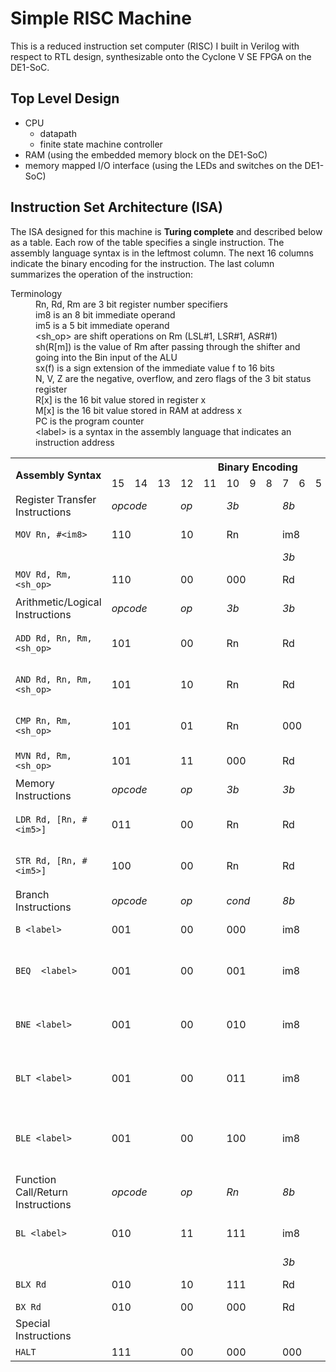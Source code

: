 # Simple RISC Machine
This is a reduced instruction set computer (RISC) I built in Verilog with respect to RTL design, synthesizable onto the Cyclone V SE FPGA on the DE1-SoC.

## Top Level Design
- CPU
  - datapath
  - finite state machine controller
- RAM (using the embedded memory block on the DE1-SoC) 
- memory mapped I/O interface (using the LEDs and switches on the DE1-SoC)

## Instruction Set Architecture (ISA)
The ISA designed for this machine is **Turing complete** and described below as a table. Each row of the table specifies a single instruction. The assembly language syntax is in the leftmost column. The next 16 columns indicate the binary encoding for the instruction. The last column summarizes the operation of the instruction:
<dl>
  <dt>Terminology</dt>
  <dd>Rn, Rd, Rm are 3 bit register number specifiers</dd>
  <dd>im8 is an 8 bit immediate operand</dd>
  <dd>im5 is a 5 bit immediate operand</dd>
  <dd>&lt;sh_op&gt; are shift operations on Rm (LSL#1, LSR#1, ASR#1)</dd>
  <dd>sh(R[m]) is the value of Rm after passing through the shifter and going into the Bin input of the ALU</dd>
  <dd>sx(f) is a sign extension of the immediate value f to 16 bits</dd>
  <dd>N, V, Z are the negative, overflow, and zero flags of the 3 bit status register</dd>
  <dd>R[x] is the 16 bit value stored in register x</dd>
  <dd>M[x] is the 16 bit value stored in RAM at address x</dd>
  <dd>PC is the program counter</dd>
  <dd>&lt;label&gt; is a syntax in the assembly language that indicates an instruction address</dd>
</dl>
<table>
  <tr>
    <th rowspan="2">Assembly Syntax</th>
    <th colspan="16">Binary Encoding</th>
    <th rowspan="2">Operation</th>
  </tr>
  <tr>
    <td>15</td>
    <td>14</td>
    <td>13</td>
    <td>12</td>
    <td>11</td>
    <td>10</td>
    <td>9</td>
    <td>8</td>
    <td>7</td>
    <td>6</td>
    <td>5</td>
    <td>4</td>
    <td>3</td>
    <td>2</td>
    <td>1</td>
    <td>0</td>
  </tr>
  <tr>
    <td>Register Transfer Instructions</td>
    <td colspan="3"><i>opcode</i></td>
    <td colspan="2"><i>op</i></td>
    <td colspan="3"><i>3b</i></td>
    <td colspan="8"><i>8b</i></td>
    <td></td>
  </tr>
  <tr>
    <td><code>MOV Rn, #&lt;im8&gt;</code></td>
    <td colspan="3">110</td>
    <td colspan="2">10</td>
    <td colspan="3">Rn</td>
    <td colspan="8">im8</td>
    <td>R[n] = sx(im8)</td>
  </tr>
  <tr>
    <td></td>
    <td colspan="3"></td>
    <td colspan="2"></td>
    <td colspan="3"></td>
    <td colspan="3"><i>3b</i></td>
    <td colspan="2"><i>2b</i></td>
    <td colspan="3"><i>3b</i></td>
    <td></td>
  </tr>
  <tr>
    <td><code>MOV Rd, Rm, &lt;sh_op&gt;</code></td>
    <td colspan="3">110</td>
    <td colspan="2">00</td>
    <td colspan="3">000</td>
    <td colspan="3">Rd</td>
    <td colspan="2">sh</td>
    <td colspan="3">Rm</td>
    <td>R[d] = sh(R[m])</td>
  </tr>
  <tr>
    <td>Arithmetic/Logical Instructions</td>
    <td colspan="3"><i>opcode</i></td>
    <td colspan="2"><i>op</i></td>
    <td colspan="3"><i>3b</i></td>
    <td colspan="3"><i>3b</i></td>
    <td colspan="2"><i>2b</i></td>
    <td colspan="3"><i>3b</i></td>
    <td></td>
  </tr>
  <tr>
    <td><code>ADD Rd, Rn, Rm, &lt;sh_op&gt;</code></td>
    <td colspan="3">101</td>
    <td colspan="2">00</td>
    <td colspan="3">Rn</td>
    <td colspan="3">Rd</td>
    <td colspan="2">sh</td>
    <td colspan="3">Rm</td>
    <td>R[d] = R[n] + sh(R[m])</td>
  </tr>
  <tr>
    <td><code>AND Rd, Rn, Rm, &lt;sh_op&gt;</code></td>
    <td colspan="3">101</td>
    <td colspan="2">10</td>
    <td colspan="3">Rn</td>
    <td colspan="3">Rd</td>
    <td colspan="2">sh</td>
    <td colspan="3">Rm</td>
    <td>R[d] = R[n] &amp; sh(R[m])</td>
  </tr>
  <tr>
    <td><code>CMP Rn, Rm, &lt;sh_op&gt;</code></td>
    <td colspan="3">101</td>
    <td colspan="2">01</td>
    <td colspan="3">Rn</td>
    <td colspan="3">000</td>
    <td colspan="2">sh</td>
    <td colspan="3">Rm</td>
    <td>status = f(R[n] - sh(R[m]))</td>
  </tr>
  <tr>
    <td><code>MVN Rd, Rm, &lt;sh_op&gt;</code></td>
    <td colspan="3">101</td>
    <td colspan="2">11</td>
    <td colspan="3">000</td>
    <td colspan="3">Rd</td>
    <td colspan="2">sh</td>
    <td colspan="3">Rm</td>
    <td>R[d] = ~sh(R[m])</td>
  </tr>
  <tr>
    <td>Memory Instructions</td>
    <td colspan="3"><i>opcode</i></td>
    <td colspan="2"><i>op</i></td>
    <td colspan="3"><i>3b</i></td>
    <td colspan="3"><i>3b</i></td>
    <td colspan="5"><i>5b</i></td>
    <td></td>
  </tr>
  <tr>
    <td><code>LDR Rd, [Rn, #&lt;im5&gt;]</code></td>
    <td colspan="3">011</td>
    <td colspan="2">00</td>
    <td colspan="3">Rn</td>
    <td colspan="3">Rd</td>
    <td colspan="5">im5</td>
    <td>R[d] = M[R[n] + sx(im5)]</td>
  </tr>
  <tr>
    <td><code>STR Rd, [Rn, #&lt;im5&gt;]</code></td>
    <td colspan="3">100</td>
    <td colspan="2">00</td>
    <td colspan="3">Rn</td>
    <td colspan="3">Rd</td>
    <td colspan="5">im5</td>
    <td>M[R[n] + sx(im5)] = R[d]</td>
  </tr>
  <tr>
    <td>Branch Instructions</td>
    <td colspan="3"><i>opcode</i></td>
    <td colspan="2"><i>op</i></td>
    <td colspan="3"><i>cond</i></td>
    <td colspan="8"><i>8b</i></td>
    <td></td>
  </tr>
  <tr>
    <td><code>B &lt;label&gt;</code></td>
    <td colspan="3">001</td>
    <td colspan="2">00</td>
    <td colspan="3">000</td>
    <td colspan="8">im8</td>
    <td>PC += sx(im8)</td>
  </tr>
  <tr>
    <td><code>BEQ  &lt;label&gt;</code></td>
    <td colspan="3">001</td>
    <td colspan="2">00</td>
    <td colspan="3">001</td>
    <td colspan="8">im8</td>
    <td>if Z = 1 then PC += sx(im8)</td>
  </tr>
  <tr>
    <td><code>BNE &lt;label&gt;</code></td>
    <td colspan="3">001</td>
    <td colspan="2">00</td>
    <td colspan="3">010</td>
    <td colspan="8">im8</td>
    <td>if Z = 0 then PC += sx(im8)</td>
  </tr>
  <tr>
    <td><code>BLT &lt;label&gt;</code></td>
    <td colspan="3">001</td>
    <td colspan="2">00</td>
    <td colspan="3">011</td>
    <td colspan="8">im8</td>
    <td>if N != V then PC += sx(im8)</td>
  </tr>
  <tr>
    <td><code>BLE &lt;label&gt;</code></td>
    <td colspan="3">001</td>
    <td colspan="2">00</td>
    <td colspan="3">100</td>
    <td colspan="8">im8</td>
    <td>if (N != V or Z = 1) then PC += sx(im8)</td>
  </tr>
  <tr>
    <td>Function Call/Return Instructions</td>
    <td colspan="3"><i>opcode</i></td>
    <td colspan="2"><i>op</i></td>
    <td colspan="3"><i>Rn</i></td>
    <td colspan="8"><i>8b</i></td>
    <td></td>
  </tr>
  <tr>
    <td><code>BL &lt;label&gt;</code></td>
    <td colspan="3">010</td>
    <td colspan="2">11</td>
    <td colspan="3">111</td>
    <td colspan="8">im8</td>
    <td>R7 = PC, PC += sx(im8)</td>
  </tr>
  <tr>
    <td></td>
    <td colspan="3"></td>
    <td colspan="2"></td>
    <td colspan="3"></td>
    <td colspan="3"><i>3b</i></td>
    <td colspan="5"><i>5b</i></td>
    <td></td>
  </tr>
  <tr>
    <td><code>BLX Rd</code></td>
    <td colspan="3">010</td>
    <td colspan="2">10</td>
    <td colspan="3">111</td>
    <td colspan="3">Rd</td>
    <td colspan="5">00000</td>
    <td>R7 = PC, PC = R[d]</td>
  </tr>
  <tr>
    <td><code>BX Rd</code></td>
    <td colspan="3">010</td>
    <td colspan="2">00</td>
    <td colspan="3">000</td>
    <td colspan="3">Rd</td>
    <td colspan="5">00000</td>
    <td>PC = R[d]</td>
  </tr>
  <tr>
    <td>Special Instructions</td>
    <td colspan="3"></td>
    <td colspan="2"></td>
    <td colspan="3"></td>
    <td colspan="3"></td>
    <td colspan="5"></td>
    <td></td>
  </tr>
  <tr>
    <td><code>HALT</code></td>
    <td colspan="3">111</td>
    <td colspan="2">00</td>
    <td colspan="3">000</td>
    <td colspan="3">000</td>
    <td colspan="5">00000</td>
    <td>wait</td>
  </tr>
</table>
